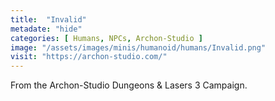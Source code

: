 ```yaml
---
title:  "Invalid"
metadate: "hide"
categories: [ Humans, NPCs, Archon-Studio ]
image: "/assets/images/minis/humanoid/humans/Invalid.png"
visit: "https://archon-studio.com/"
---
```

From the Archon-Studio Dungeons & Lasers 3 Campaign.